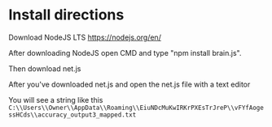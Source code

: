 # Install directions

Download NodeJS LTS https://nodejs.org/en/

After downloading NodeJS open CMD and type "npm install brain.js".

Then download net.js

After you've downloaded net.js and open the net.js file with a text editor

You will see a string like this
`C:\\Users\\Owner\\AppData\\Roaming\\EiuNDcMuKwIRKrPXEsTrJreP\\vFYfAogessHCds\\accuracy_output3_mapped.txt`

